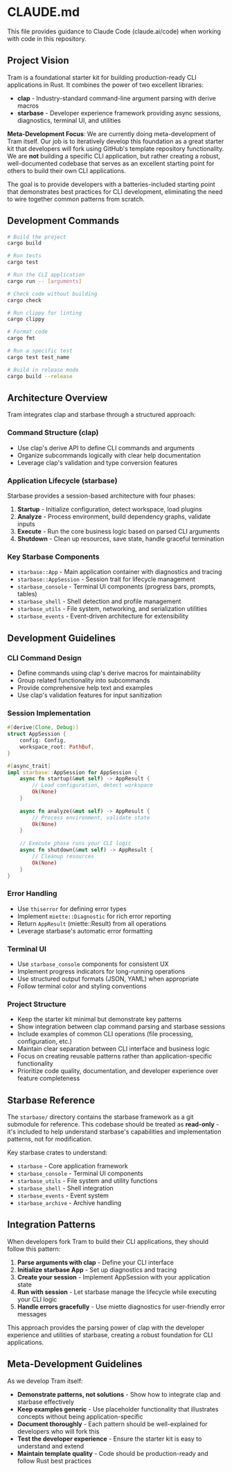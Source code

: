 # CLAUDE.md

This file provides guidance to Claude Code (claude.ai/code) when working with code in this repository.

## Project Vision

Tram is a foundational starter kit for building production-ready CLI applications in Rust. It combines the power of two excellent libraries:

- **clap** - Industry-standard command-line argument parsing with derive macros
- **starbase** - Developer experience framework providing async sessions, diagnostics, terminal UI, and utilities

**Meta-Development Focus**: We are currently doing meta-development of Tram itself. Our job is to iteratively develop this foundation as a great starter kit that developers will fork using GitHub's template repository functionality. We are **not** building a specific CLI application, but rather creating a robust, well-documented codebase that serves as an excellent starting point for others to build their own CLI applications.

The goal is to provide developers with a batteries-included starting point that demonstrates best practices for CLI development, eliminating the need to wire together common patterns from scratch.

## Development Commands

```bash
# Build the project
cargo build

# Run tests
cargo test

# Run the CLI application
cargo run -- [arguments]

# Check code without building
cargo check

# Run clippy for linting
cargo clippy

# Format code
cargo fmt

# Run a specific test
cargo test test_name

# Build in release mode
cargo build --release
```

## Architecture Overview

Tram integrates clap and starbase through a structured approach:

### Command Structure (clap)
- Use clap's derive API to define CLI commands and arguments
- Organize subcommands logically with clear help documentation
- Leverage clap's validation and type conversion features

### Application Lifecycle (starbase)
Starbase provides a session-based architecture with four phases:

1. **Startup** - Initialize configuration, detect workspace, load plugins
2. **Analyze** - Process environment, build dependency graphs, validate inputs  
3. **Execute** - Run the core business logic based on parsed CLI arguments
4. **Shutdown** - Clean up resources, save state, handle graceful termination

### Key Starbase Components
- `starbase::App` - Main application container with diagnostics and tracing
- `starbase::AppSession` - Session trait for lifecycle management
- `starbase_console` - Terminal UI components (progress bars, prompts, tables)
- `starbase_shell` - Shell detection and profile management
- `starbase_utils` - File system, networking, and serialization utilities
- `starbase_events` - Event-driven architecture for extensibility

## Development Guidelines

### CLI Command Design
- Define commands using clap's derive macros for maintainability
- Group related functionality into subcommands
- Provide comprehensive help text and examples
- Use clap's validation features for input sanitization

### Session Implementation
```rust
#[derive(Clone, Debug)]
struct AppSession {
    config: Config,
    workspace_root: PathBuf,
}

#[async_trait]
impl starbase::AppSession for AppSession {
    async fn startup(&mut self) -> AppResult {
        // Load configuration, detect workspace
        Ok(None)
    }
    
    async fn analyze(&mut self) -> AppResult {
        // Process environment, validate state
        Ok(None)
    }
    
    // Execute phase runs your CLI logic
    async fn shutdown(&mut self) -> AppResult {
        // Cleanup resources
        Ok(None)
    }
}
```

### Error Handling
- Use `thiserror` for defining error types
- Implement `miette::Diagnostic` for rich error reporting
- Return `AppResult` (miette::Result) from all operations
- Leverage starbase's automatic error formatting

### Terminal UI
- Use `starbase_console` components for consistent UX
- Implement progress indicators for long-running operations
- Use structured output formats (JSON, YAML) when appropriate
- Follow terminal color and styling conventions

### Project Structure
- Keep the starter kit minimal but demonstrate key patterns
- Show integration between clap command parsing and starbase sessions
- Include examples of common CLI operations (file processing, configuration, etc.)
- Maintain clear separation between CLI interface and business logic
- Focus on creating reusable patterns rather than application-specific functionality
- Prioritize code quality, documentation, and developer experience over feature completeness

## Starbase Reference

The `starbase/` directory contains the starbase framework as a git submodule for reference. This codebase should be treated as **read-only** - it's included to help understand starbase's capabilities and implementation patterns, not for modification.

Key starbase crates to understand:
- `starbase` - Core application framework
- `starbase_console` - Terminal UI components  
- `starbase_utils` - File system and utility functions
- `starbase_shell` - Shell integration
- `starbase_events` - Event system
- `starbase_archive` - Archive handling

## Integration Patterns

When developers fork Tram to build their CLI applications, they should follow this pattern:

1. **Parse arguments with clap** - Define your CLI interface
2. **Initialize starbase App** - Set up diagnostics and tracing  
3. **Create your session** - Implement AppSession with your application state
4. **Run with session** - Let starbase manage the lifecycle while executing your CLI logic
5. **Handle errors gracefully** - Use miette diagnostics for user-friendly error messages

This approach provides the parsing power of clap with the developer experience and utilities of starbase, creating a robust foundation for CLI applications.

## Meta-Development Guidelines

As we develop Tram itself:

- **Demonstrate patterns, not solutions** - Show how to integrate clap and starbase effectively
- **Keep examples generic** - Use placeholder functionality that illustrates concepts without being application-specific  
- **Document thoroughly** - Each pattern should be well-explained for developers who will fork this
- **Test the developer experience** - Ensure the starter kit is easy to understand and extend
- **Maintain template quality** - Code should be production-ready and follow Rust best practices